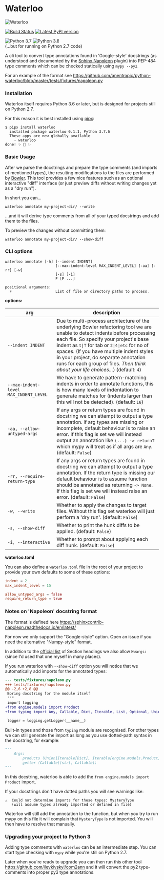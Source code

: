 # Waterloo

![Waterloo](https://user-images.githubusercontent.com/147840/74556780-b1621b80-4f56-11ea-9b4a-6d34da996cd8.jpg)

[![Build Status](https://travis-ci.org/anentropic/python-waterloo.svg?branch=master)](https://travis-ci.org/anentropic/python-waterloo)
[![Latest PyPI version](https://badge.fury.io/py/waterloo.svg)](https://pypi.python.org/pypi/waterloo/)

![Python 3.7](https://img.shields.io/badge/Python%203.7--brightgreen.svg)
![Python 3.8](https://img.shields.io/badge/Python%203.8--brightgreen.svg)  
(...but for running on Python 2.7 code)

A cli tool to convert type annotations found in 'Google-style' docstrings (as understood and documented by the [Sphinx Napoleon](https://sphinxcontrib-napoleon.readthedocs.io/en/latest/) plugin) into PEP-484 type comments which can be checked statically using `mypy --py2`.

For an example of the format see https://github.com/anentropic/python-waterloo/blob/master/tests/fixtures/napoleon.py

### Installation

Waterloo itself requires Python 3.6 or later, but is designed for projects still on Python 2.7.

For this reason it is best installed using [pipx](https://github.com/pipxproject/pipx):

```
$ pipx install waterloo
  installed package waterloo 0.1.1, Python 3.7.6
  These apps are now globally available
    - waterloo
done! ✨ 🌟 ✨
```

### Basic Usage

After we parse the docstrings and prepare the type comments (and imports of mentioned types), the resulting modifications to the files are performed by [Bowler](https://pybowler.io/). This tool provides a few nice features such as an optional interactive "diff" interface (or just preview diffs without writing changes yet as a "dry run").

In short you can...
```
waterloo annotate my-project-dir/ --write
```
...and it will derive type comments from all of your typed docstrings and add them to the files.

To preview the changes without committing them:
```
waterloo annotate my-project-dir/ --show-diff
```

### CLI options

```
waterloo annotate [-h] [--indent INDENT]
                       [--max-indent-level MAX_INDENT_LEVEL] [-aa] [-rr] [-w]
                       [-s] [-i]
                       F [F ...]

positional arguments:
  F                    List of file or directory paths to process.
```

**options:**

| arg  | description |
| ------------- | ------------- |
|  `--indent INDENT` | Due to multi-process architecture of the underlying Bowler refactoring tool we are unable to detect indents before processing each file. So specify your project's base indent as `t\|T` for tab or `2\|4\|etc` for no of spaces. (If you have multiple indent styles in your project, do separate annotation runs for each group of files. _Then think about your life choices..._) (default: `4`) |
| `--max-indent-level MAX_INDENT_LEVEL` | We have to generate pattern-matching indents in order to annotate functions, this is how many levels of indentation to generate matches for (indents larger than this will not be detected). (default: `10`) |
| `-aa, --allow-untyped-args` | If any args or return types are found in docstring we can attempt to output a type annotation. If arg types are missing or incomplete, default behaviour is to raise an error. If this flag is set we will instead output an annotation like `(...) -> returnT` which mypy will treat as if all args are `Any`. (default: `False`) |
| `-rr, --require-return-type` | If any args or return types are found in docstring we can attempt to output a type annotation. If the return type is missing our default behaviour is to assume function should be annotated as returning `-> None`. If this flag is set we will instead raise an error. (default: `False`) |
| `-w, --write` | Whether to apply the changes to target files. Without this flag set waterloo will just perform a 'dry run'. (default: `False`) |
| `-s, --show-diff` | Whether to print the hunk diffs to be applied. (default: `False`) |
| `-i, --interactive` | Whether to prompt about applying each diff hunk. (default: `False`) |

**waterloo.toml**

You can also define a `waterloo.toml` file in the root of your project to provide your own defaults to some of these options:

```toml
indent = 2
max_indent_level = 15

allow_untyped_args = false
require_return_type = true
```

### Notes on 'Napoleon' docstring format

The format is defined here https://sphinxcontrib-napoleon.readthedocs.io/en/latest/

For now we only support the "Google-style" option. Open an issue if you need the alternative "Numpy-style" format.

In addition to the [official list](https://sphinxcontrib-napoleon.readthedocs.io/en/latest/#docstring-sections) of Section headings we also allow `Kwargs:` (since I'd used that one myself in many places).

If you run waterloo with `--show-diff` option you will notice that we automatically add imports for the annotated types:

```diff
--- tests/fixtures/napoleon.py
+++ tests/fixtures/napoleon.py
@@ -2,6 +2,8 @@
 Boring docstring for the module itself
 """
 import logging
+from engine.models import Product
+from typing import Any, Callable, Dict, Iterable, List, Optional, Union

 logger = logging.getLogger(__name__)
```

Built-in types and those from `typing` module are recognised. For other types we can still generate the import as long as you use dotted-path syntax in the docstring, for example:

```python
"""
    Args:
        products (Union[Iterable[Dict], Iterable[engine.models.Product]])
        getter (Callable[[str], Callable])
"""
```

In this docstring, waterloo is able to add the `from engine.models import Product` import.

If your docstrings don't have dotted paths you will see warnings like:
```
⚠️  Could not determine imports for these types: MysteryType
   (will assume types already imported or defined in file)
```

Waterloo will still add the annotation to the function, but when you try to run mypy on this file it will complain that `MysteryType` is not imported. You will then have to resolve that manually.

### Upgrading your project to Python 3

Adding type comments with `waterloo` can be an intermediate step. You can start type checking with `mypy` while you're still on Python 2.7.

Later when you're ready to upgrade you can then run this other tool https://github.com/ilevkivskyi/com2ann
and it will convert the py2 type-comments into proper py3 type annotations.
